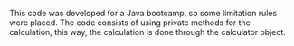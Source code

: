 This code was developed for a Java bootcamp, so some limitation rules were placed.
The code consists of using private methods for the calculation, this way, the calculation is done through the calculator object.

